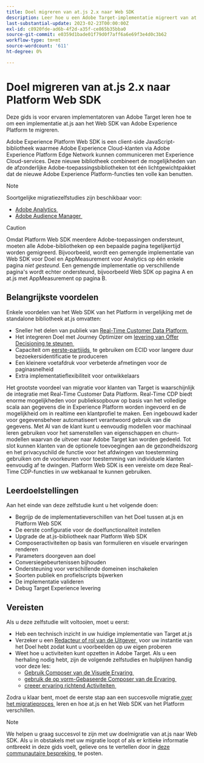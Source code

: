 ```yaml
---
title: Doel migreren van at.js 2.x naar Web SDK
description: Leer hoe u een Adobe Target-implementatie migreert van at.js 2.x naar Adobe Experience Platform Web SDK. De onderwerpen omvatten het laden van de bibliotheek van JavaScript, het verzenden van parameters, het teruggeven activiteiten, en andere opmerkelijke callouts.
last-substantial-update: 2023-02-23T00:00:00Z
exl-id: c8920fde-ad6b-4f2d-a35f-ce865b35bba0
source-git-commit: e0359d1bade01f79d0f7aff6a6e69f3e4d0c3b62
workflow-type: tm+mt
source-wordcount: '611'
ht-degree: 0%

---
```


# Doel migreren van at.js 2.x naar Platform Web SDK

Deze gids is voor ervaren implementatoren van Adobe Target leren hoe te om een implementatie at.js aan het Web SDK van Adobe Experience Platform te migreren.

Adobe Experience Platform Web SDK is een client-side JavaScript-bibliotheek waarmee Adobe Experience Cloud-klanten via Adobe Experience Platform Edge Network kunnen communiceren met Experience Cloud-services. Deze nieuwe bibliotheek combineert de mogelijkheden van de afzonderlijke Adobe-toepassingsbibliotheken tot één lichtgewichtpakket dat de nieuwe Adobe Experience Platform-functies ten volle kan benutten.


>[!NOTE]
>
>Soortgelijke migratiezelfstudies zijn beschikbaar voor:
>
> * [&#x200B; Adobe Analytics &#x200B;](../tutorial-migrate-analytics-websdk/migration-to-websdk-overview.md)
> * [&#x200B; Adobe Audience Manager &#x200B;](https://experienceleague.adobe.com/nl/docs/audience-manager/user-guide/migrate-to-web-sdk/appmeasurement-to-web-sdk)

>[!CAUTION]
>
> Omdat Platform Web SDK meerdere Adobe-toepassingen ondersteunt, moeten alle Adobe-bibliotheken op een bepaalde pagina tegelijkertijd worden gemigreerd. Bijvoorbeeld, wordt een gemengde implementatie van Web SDK voor Doel en AppMeasurement voor Analytics op één enkele pagina _niet gesteund_. Een gemengde implementatie op verschillende pagina&#39;s wordt echter ondersteund, bijvoorbeeld Web SDK op pagina A en at.js met AppMeasurement op pagina B.



## Belangrijkste voordelen

Enkele voordelen van het Web SDK van het Platform in vergelijking met de standalone bibliotheek at.js omvatten:

* Sneller het delen van publiek van [&#x200B; Real-Time Customer Data Platform &#x200B;](https://experienceleague.adobe.com/nl/docs/platform-learn/tutorials/destinations/target/next-hit-personalization)
* Het integreren Doel met Journey Optimizer om [&#x200B; levering van Offer Decisioning te steunen &#x200B;](https://experienceleague.adobe.com/nl/docs/target/using/integrate/ajo/offer-decision)
* Capaciteit om [&#x200B; eerste-partijids &#x200B;](https://experienceleague.adobe.com/nl/docs/platform-learn/data-collection/edge-network/generate-first-party-device-ids) te gebruiken om ECID voor langere duur bezoekersidentificatie te produceren
* Een kleinere voetafdruk voor verbeterde afmetingen voor de paginasnelheid
* Extra implementatieflexibiliteit voor ontwikkelaars

Het grootste voordeel van migratie voor klanten van Target is waarschijnlijk de integratie met Real-Time Customer Data Platform. Real-Time CDP biedt enorme mogelijkheden voor publieksopbouw op basis van het volledige scala aan gegevens die in Experience Platform worden ingevoerd en de mogelijkheid om in realtime een klantprofiel te maken. Een ingebouwd kader voor gegevensbeheer automatiseert verantwoord gebruik van die gegevens. Met AI van de klant kunt u eenvoudig modellen voor machinaal leren gebruiken voor het samenstellen van eigenschappen en churn-modellen waarvan de uitvoer naar Adobe Target kan worden gedeeld. Tot slot kunnen klanten van de optionele toevoegingen aan de gezondheidszorg en het privacyschild de functie voor het afdwingen van toestemming gebruiken om de voorkeuren voor toestemming van individuele klanten eenvoudig af te dwingen. Platform Web SDK is een vereiste om deze Real-Time CDP-functies in uw webkanaal te kunnen gebruiken.

## Leerdoelstellingen

Aan het einde van deze zelfstudie kunt u het volgende doen:

* Begrijp de de implementatieverschillen van het Doel tussen at.js en Platform Web SDK
* De eerste configuratie voor de doelfunctionaliteit instellen
* Upgrade de at.js-bibliotheek naar Platform Web SDK
* Composeractiviteiten op basis van formulieren en visuele ervaringen renderen
* Parameters doorgeven aan doel
* Conversiegebeurtenissen bijhouden
* Ondersteuning voor verschillende domeinen inschakelen
* Soorten publiek en profielscripts bijwerken
* De implementatie valideren
* Debug Target Experience levering


## Vereisten

Als u deze zelfstudie wilt voltooien, moet u eerst:

* Heb een technisch inzicht in uw huidige implementatie van Target at.js
* Verzeker u een [&#x200B; Redacteur of rol van de Uitgever &#x200B;](https://experienceleague.adobe.com/docs/target/using/administer/manage-users/enterprise/properties-overview.html?lang=nl-NL#section_8C425E43E5DD4111BBFC734A2B7ABC80) voor uw instantie van het Doel hebt zodat kunt u voorbeelden op uw eigen proberen
* Weet hoe u activiteiten kunt opzetten in Adobe Target. Als u een herhaling nodig hebt, zijn de volgende zelfstudies en hulplijnen handig voor deze les:
   * [&#x200B; Gebruik Composer van de Visuele Ervaring &#x200B;](https://experienceleague.adobe.com/docs/target-learn/tutorials/experiences/use-the-visual-experience-composer.html?lang=nl-NL)
   * [&#x200B; gebruik de op vorm-Gebaseerde Composer van de Ervaring &#x200B;](https://experienceleague.adobe.com/docs/target-learn/tutorials/experiences/use-the-form-based-experience-composer.html?lang=nl-NL)
   * [&#x200B; creeer ervaring richtend Activiteiten &#x200B;](https://experienceleague.adobe.com/docs/target-learn/tutorials/activities/create-experience-targeting-activities.html?lang=nl-NL)

Zodra u klaar bent, moet de eerste stap aan een succesvolle migratie [&#x200B; over het migratieproces &#x200B;](migration-overview.md) leren en hoe at.js en het Web SDK van het Platform verschillen.

>[!NOTE]
>
>We helpen u graag succesvol te zijn met uw doelmigratie van at.js naar Web SDK. Als u in obstakels met uw migratie loopt of als er kritieke informatie ontbreekt in deze gids voelt, gelieve ons te vertellen door in [&#x200B; deze communautaire bespreking &#x200B;](https://experienceleaguecommunities.adobe.com/t5/adobe-experience-platform-data/tutorial-discussion-migrate-target-from-at-js-to-web-sdk/m-p/575587#M463) te posten.
